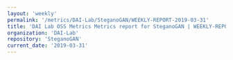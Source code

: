 ```yaml
---
layout: 'weekly'
permalink: '/metrics/DAI-Lab/SteganoGAN/WEEKLY-REPORT-2019-03-31'
title: 'DAI Lab OSS Metrics Metrics report for SteganoGAN | WEEKLY-REPORT-2019-03-31'
organization: 'DAI-Lab'
repository: 'SteganoGAN'
current_date: '2019-03-31'
---
```

